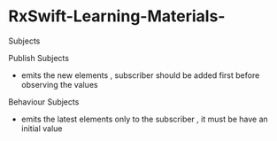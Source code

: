 # RxSwift-Learning-Materials-




Subjects 

Publish Subjects

 - emits the new elements , subscriber should be added first before observing the values 


Behaviour Subjects 

 - emits the latest elements only to the subscriber  , it must be have an initial value 

